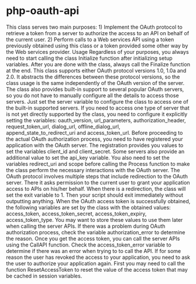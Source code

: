 php-oauth-api
=============

This class serves two main purposes:  1) Implement the OAuth protocol to retrieve a token from a server to authorize the access to an API on behalf of the current user.  2) Perform calls to a Web services API using a token previously obtained using this class or a token provided some other way by the Web services provider.  Usage  Regardless of your purposes, you always need to start calling the class Initialize function after initializing setup variables. After you are done with the class, always call the Finalize function at the end.  This class supports either OAuth protocol versions 1.0, 1.0a and 2.0. It abstracts the differences between these protocol versions, so the class usage is the same independently of the OAuth version of the server.  The class also provides built-in support to several popular OAuth servers, so you do not have to manually configure all the details to access those servers. Just set the server variable to configure the class to access one of the built-in supported servers.  If you need to access one type of server that is not yet directly supported by the class, you need to configure it explicitly setting the variables: oauth_version, url_parameters, authorization_header, request_token_url, dialog_url, offline_dialog_url, append_state_to_redirect_uri and access_token_url.  Before proceeding to the actual OAuth authorization process, you need to have registered your application with the OAuth server. The registration provides you values to set the variables client_id and client_secret. Some servers also provide an additional value to set the api_key variable.  You also need to set the variables redirect_uri and scope before calling the Process function to make the class perform the necessary interactions with the OAuth server.  The OAuth protocol involves multiple steps that include redirection to the OAuth server. There it asks permission to the current user to grant your application access to APIs on his/her behalf. When there is a redirection, the class will set the exit variable to 1. Then your script should exit immediately without outputting anything.  When the OAuth access token is successfully obtained, the following variables are set by the class with the obtained values: access_token, access_token_secret, access_token_expiry, access_token_type. You may want to store these values to use them later when calling the server APIs.  If there was a problem during OAuth authorization process, check the variable authorization_error to determine the reason.  Once you get the access token, you can call the server APIs using the CallAPI function. Check the access_token_error variable to determine if there was an error when trying to to call the API.  If for some reason the user has revoked the access to your application, you need to ask the user to authorize your application again. First you may need to call the function ResetAccessToken to reset the value of the access token that may be cached in session variables.
